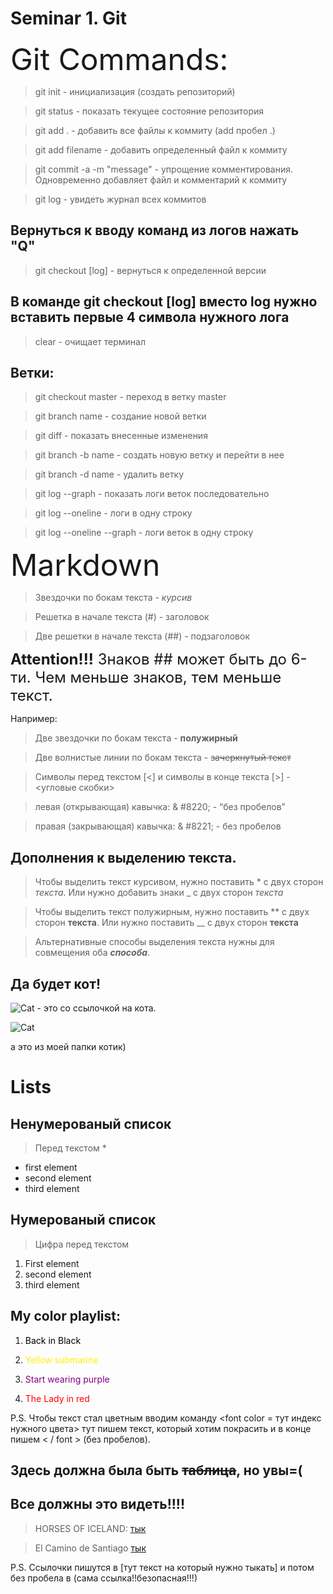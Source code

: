 # Seminar 1. Git

<font size = 7> Git Commands:</font> 

> git init - инициализация (создать репозиторий)

> git status - показать текущее состояние репозитория

> git add . - добавить все файлы к коммиту (add пробел .)

> git add filename - добавить определенный файл к коммиту

> git commit -a -m "message" - упрощение комментирования. Одновременно добавляет файл и комментарий к коммиту

> git log - увидеть журнал всех коммитов

## **Вернуться к вводу команд из логов нажать "Q"**

> git checkout [log] - вернуться к определенной версии 

## **В команде git checkout [log] вместо log нужно вставить первые 4 символа нужного лога**

> clear - очищает терминал

## Ветки: 

> git checkout master - переход в ветку master

> git branch name - создание новой ветки

> git diff - показать внесенные изменения

> git branch -b name - создать новую ветку и перейти в нее

> git branch -d name - удалить ветку

> git log --graph - показать логи веток последовательно

> git log --oneline - логи в одну строку

> git log --oneline --graph  - логи веток в одну строку


<font size = 7> Markdown</font> 

> Звездочки по бокам текста - *курсив*

> Решетка в начале текста (#) - заголовок 

> Две решетки в начале текста (##) - подзаголовок

<font size = 5> **Attention!!!** Знаков ## может быть до 6-ти. Чем меньше знаков, тем меньше текст.</font> 

Например:



> Две звездочки по бокам текста - **полужирный**

> Две волнистые линии по бокам текста - ~~зачеркнутый текст~~

> Символы перед текстом [&lt;] и символы в конце текста [&gt;] - &lt;угловые скобки&gt;

> левая (открывающая) кавычка: & #8220; -    &#8220;без пробелов&#8221;

> правая (закрывающая) кавычка: & #8221; - без пробелов

## Дополнения к выделению текста.

> Чтобы выделить текст курсивом, нужно поставить * с двух сторон *текста*.
Или нужно добавить знаки _ с двух сторон _текста_

> Чтобы выделить текст полужирным, нужно поставить ** с двух сторон **текста**. Или нужно поставить __ с двух сторон __текста__

> Альтернативные способы выделения текста нужны для совмещения оба _**способа**_.


## Да будет кот!

![Cat](https://www.meme-arsenal.com/memes/d846c2f40aeb9f5e151584e5d4897f88.jpg)  - это со ссылочкой на кота.

![Cat](cattttt.jpg)

а это из моей папки котик)

# Lists

## Ненумерованый список

> Перед текстом *

* first element
* second element
* third element

## Нумерованый список

> Цифра перед текстом

1. First element
2. second element
3. third element 


## My color playlist:

1. <font color = #000000> Back in Black </font>

2.  <font color = #FFF00> Yellow submarine </font>

3. <font color = #800080> Start wearing purple </font>

4. <font color = #FF0000> The Lady in red </font>

P.S. Чтобы текст стал цветным вводим команду <font color = тут индекс нужного цвета> тут пишем текст, который хотим покрасить и в конце пишем < / font > (без пробелов).

## Здесь должна была быть ~~таблица~~, но увы=(


## Все должны это видеть!!!!
> HORSES OF ICELAND: [тык](https://www.visiticeland.com/article/the-icelandic-horse)

> El Camino de Santiago [тык](https://santiago-compostela.net/)

P.S. Ссылочки пишутся в [тут текст на который нужно тыкать] и потом без пробела в (сама ссылка!!безопасная!!!)









